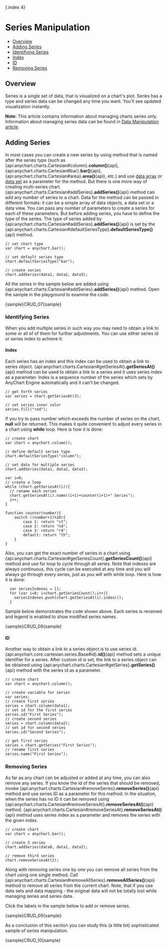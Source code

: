 {:index 4}
# Series Manipulation

* [Overview](#overview)
* [Adding Series](#adding_series)
* [Identifying Series](#identifying_series)
 * [Index](#index)
 * [ID](#id)
* [Removing Series](#removing_series)

## Overview

Series is a single set of data, that is visualized on a chart's plot. Series has a type and series data can be changed any time you want. You'll see updated visualization instantly.
  
  
**Note**: This article contains information about managing charts series only. Information about managing series data can be found in [Data Manipulation article](../Working_with_Data/Data_Manipulation).

## Adding Series

In most cases you can create a new series by using method that is named after the series type (such as {api:anychart.charts.Cartesian#column}**.column()**{api}, {api:anychart.charts.Cartesian#bar}**.bar()**{api}, {api:anychart.charts.Cartesian#area}**.area()**{api}, etc.) and use [data array](../Working_with_Data/Setting_from_Data) or [data set](../Working_with_Data/Using_Data_Sets) as a parameter for the method. But there is one more way of creating multi-series chart. {api:anychart.charts.Cartesian#addSeries}**.addSeries()**{api} method can add any number of series to a chart. Data for the method can be passed in different formats: it can be a simple array of data objects, a data set or a data view. You can pass any number of parameters to create a series for each of these parameters. But before adding series, you have to define the type of the series. The type of series added by {api:anychart.charts.Cartesian#addSeries}**.addSeries()**{api} is set by the {api:anychart.charts.Cartesian#defaultSeriesType}**.defaultSeriesType()**{api} method.

```
// set chart type
var chart = anychart.bar();

// set default series type
chart.defaultSeriesType("bar");

// create series
chart.addSeries(data1, data2, data3);
```

All the series in the sample below are added using {api:anychart.charts.Cartesian#addSeries}**.addSeries()**{api} method. Open the sample in the playground to examine the code.

{sample}CRUD\_07{sample}

### Identifying Series

When you add multiple series in such way you may need to obtain a link to some or all of of them for further adjustments. You can use either series id or series index to achieve it.<!--This section contains information on both series index and series id.-->

#### Index

Each series has an index and this index can be used to obtain a link to series object. {api:anychart.charts.Cartesian#getSeriesAt}**.getSeriesAt()**{api} method can be used to obtain a link to a series and it uses series index as a parameter. Index is a sequence number of the series which sets by AnyChart Engine automatically and it can't be changed.

```
// get forth series
var series = chart.getSeriesAt(3);

// set series inner color
series.fill("red");
```

If you try to pass number which exceeds the number of series on the chart, **null** will be returned. This makes it quite convenient to adjust every series in a chart using **while** loop. Here is how it is done:

```
// create chart
var chart = anychart.column();

// define default series type
chart.defaultSeriesType("column");

// set data for multiple series
chart.addSeries(data1, data2, data3);

var i=0;
// create a loop
while (chart.getSeriesAt(i)){
  // rename each series
  chart.getSeriesAt(i).name((i+1)+counter(i+1)+" Series");
  i++;
}

function counter(number){
    switch ((number+1)%10){
        case 1: return "st";
        case 2: return "nd";
        case 3: return "rd";
        default: return "th";
    }
}
```

Also, you can get the exact number of series in a chart using {api:anychart.charts.Cartesian#getSeriesCount}**.getSeriesCount()**{api} method and use for loop to cycle through all series. Note that indexes are always continuous, this cycle can be executed at any time and you will always go through every series, just as you will with while loop. Here is how it is done:

```
  var seriesIndexes = [];
  for (var i=0; i<chart.getSeriesCount();i++){
    seriesIndexes.push(chart.getSeriesAt(i).index());
  }
```
<!--Moreover, the exact number of chart's series at current time can be found out using {api:anychart.charts.Cartesian#getSeriesCount}**.getSeriesCount()**{api} method.-->
Sample below demonstrates the code shown above. Each series is renamed and legend is enabled to show modified series names.

{sample}CRUD\_08{sample}

#### ID

Another way to obtain a link to a series object is to use series id. {api:anychart.core.cartesian.series.Base#id}**.id()**{api} method sets a unique identifier for a series. After custom id is set, the link to a series object can be obtained using {api:anychart.charts.Cartesian#getSeries}**.getSeries()**{api} method with the series id as a parameter.

```
// create chart
var chart = anychart.column();

// create variable for series
var series;
// create first series
series = chart.column(data1);
// set id for the first series
series.id("First Series");
// create second series
series = chart.column(data2);
// set id for second series
series.id("Second Series");

// get first series
series = chart.getSeries("First Series");
// rename first series
series.name("First Series");
```

### Removing Series

As far as any chart can be adjusted or added at any time, you can also remove any series. If you know the id of the series that should be removed, invoke {api:anychart.charts.Cartesian#removeSeries}**.removeSeries()**{api} method and use series ID as a parameter for this method. In the situation, when the series has no ID it can be removed using {api:anychart.charts.Cartesian#removeSeriesAt}**.removeSeriesAt()**{api} method. {api:anychart.charts.Cartesian#removeSeriesAt}**.removeSeriesAt()**{api} method uses series index as a parameter and removes the series with the given index.

```
// create chart
var chart = anychart.bar();

// create 3 series
chart.addSeries(data0, data1, data2);

// remove third series
chart.removeSeriesAt(2);
```

Along with removing series one by one you can remove all series from the chart using one single method. Call {api:anychart.charts.Cartesian#removeAllSeries}**.removeAllSeries()**{api} method to remove all series from the current chart. Note, that if you use data sets and data mapping - the original data will not be totally lost while managing series and series data.
  
  
Click the labels in the sample below to add or remove series.

{sample}CRUD\_09{sample}

As a conclusion of this section you can study this (a little bit) sophisticated sample of series manipulation.

{sample}CRUD\_10{sample}
